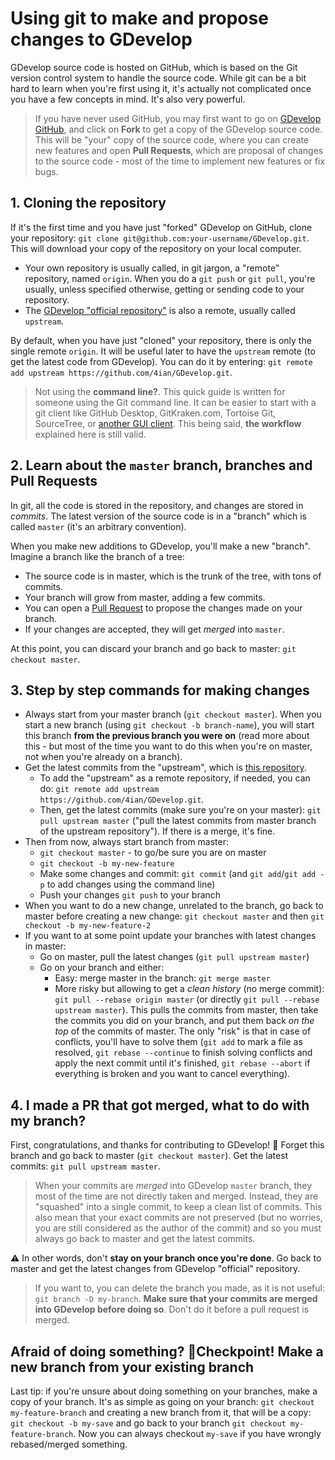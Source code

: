 # Using git to make and propose changes to GDevelop

GDevelop source code is hosted on GitHub, which is based on the Git version control system to handle the source code. While git can be a bit hard to learn when you're first using it, it's actually not complicated once you have a few concepts in mind. It's also very powerful.

> If you have never used GitHub, you may first want to go on [GDevelop GitHub](https://github.com/4ian/GDevelop), and click on **Fork** to get a copy of the GDevelop source code. This will be "your" copy of the source code, where you can create new features and open **Pull Requests**, which are proposal of changes to the source code - most of the time to implement new features or fix bugs.

## 1. Cloning the repository

If it's the first time and you have just "forked" GDevelop on GitHub, clone your repository: `git clone git@github.com:your-username/GDevelop.git`. This will download your copy of the repository on your local computer.

- Your own repository is usually called, in git jargon, a "remote" repository, named `origin`. When you do a `git push` or `git pull`, you're usually, unless specified otherwise, getting or sending code to your repository.
- The [GDevelop "official repository"](https://github.com/4ian/GDevelop) is also a remote, usually called `upstream`.

By default, when you have just "cloned" your repository, there is only the single remote `origin`. It will be useful later to have the `upstream` remote (to get the latest code from GDevelop). You can do it by entering: `git remote add upstream https://github.com/4ian/GDevelop.git`.

> Not using the **command line?**. This quick guide is written for someone using the Git command line. It can be easier to start with a git client like GitHub Desktop, GitKraken.com, Tortoise Git, SourceTree, or [another GUI client](https://git-scm.com/downloads/guis). This being said, **the workflow** explained here is still valid.

## 2. Learn about the `master` branch, branches and Pull Requests

In git, all the code is stored in the repository, and changes are stored in *commits*. The latest version of the source code is in a "branch" which is called `master` (it's an arbitrary convention).

When you make new additions to GDevelop, you'll make a new "branch". Imagine a branch like the branch of a tree:

- The source code is in master, which is the trunk of the tree, with tons of commits.
- Your branch will grow from master, adding a few commits.
- You can open a [Pull Request](https://help.github.com/en/articles/creating-a-pull-request) to propose the changes made on your branch.
- If your changes are accepted, they will get *merged* into `master`.

At this point, you can discard your branch and go back to master: `git checkout master`.

## 3. Step by step commands for making changes

- Always start from your master branch (`git checkout master`). When you start a new branch (using `git checkout -b branch-name`), you will start this branch **from the previous branch you were on** (read more about this - but most of the time you want to do this when you're on master, not when you're already on a branch).
- Get the latest commits from the "upstream", which is [this repository](https://github.com/4ian/GDevelop).
  - To add the "upstream" as a remote repository, if needed, you can do: `git remote add upstream https://github.com/4ian/GDevelop.git`.
  - Then, get the latest commits (make sure you're on your master): `git pull upstream master` ("pull the latest commits from master branch of the upstream repository"). If there is a merge, it's fine.
- Then from now, always start branch from master:
  - `git checkout master` - to go/be sure you are on master
  - `git checkout -b my-new-feature`
  - Make some changes and commit: `git commit` (and `git add`/`git add -p` to add changes using the command line)
  - Push your changes `git push` to your branch
- When you want to do a new change, unrelated to the branch, go back to master before creating a new change: `git checkout master` and then `git checkout -b my-new-feature-2`
- If you want to at some point update your branches with latest changes in master:
  - Go on master, pull the latest changes (`git pull upstream master`)
  - Go on your branch and either:
    - Easy: merge master in the branch: `git merge master`
    - More risky but allowing to get a *clean history* (no merge commit): `git pull --rebase origin master` (or directly `git pull --rebase upstream master`). This pulls the commits from master, then take the commits you did on your branch, and put them back *on the top* of the commits of master. The only "risk" is that in case of conflicts, you'll have to solve them (`git add` to mark a file as resolved, `git rebase --continue` to finish solving conflicts and apply the next commit until it's finished, `git rebase --abort` if everything is broken and you want to cancel everything).

## 4. I made a PR that got merged, what to do with my branch?

First, congratulations, and thanks for contributing to GDevelop! 🙌
Forget this branch and go back to master (`git checkout master`). Get the latest commits: `git pull upstream master`.

> When your commits are *merged* into GDevelop `master` branch, they most of the time are not directly taken and merged. Instead, they are "squashed" into a single commit, to keep a clean list of commits. This also mean that your exact commits are not preserved (but no worries, you are still considered as the author of the commit) and so you must always go back to master and get the latest commits.

⚠️ In other words, don't **stay on your branch once you're done**. Go back to master and get the latest changes from GDevelop "official" repository.

> If you want to, you can delete the branch you made, as it is not useful: `git branch -D my-branch`. **Make sure that your commits are merged into GDevelop before doing so**. Don't do it before a pull request is merged.

## Afraid of doing something? 🚩Checkpoint! Make a new branch from your existing branch

Last tip: if you're unsure about doing something on your branches, make a copy of your branch.
It's as simple as going on your branch: `git checkout my-feature-branch` and creating a new branch from it, that will be a copy: `git checkout -b my-save` and go back to your branch `git checkout my-feature-branch`. Now you can always checkout `my-save` if you have wrongly rebased/merged something.
